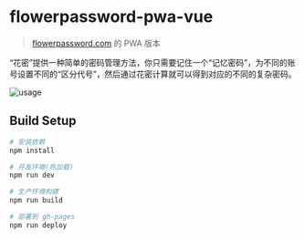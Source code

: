 # flowerpassword-pwa-vue

> [flowerpassword.com](https://flowerpassword.com/) 的 PWA 版本  

“花密”提供一种简单的密码管理方法，你只需要记住一个“记忆密码”，为不同的账号设置不同的“区分代号”，然后通过花密计算就可以得到对应的不同的复杂密码。  

![usage](https://file.kisexu.com/fp/img/index-intro.gif)  

## Build Setup

``` bash
# 安装依赖
npm install

# 开发环境(热加载)
npm run dev

# 生产环境构建
npm run build

# 部署到 gh-pages
npm run deploy
```
